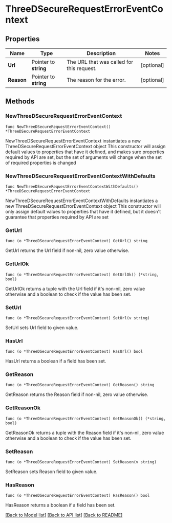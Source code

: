 # ThreeDSecureRequestErrorEventContext

## Properties

Name | Type | Description | Notes
------------ | ------------- | ------------- | -------------
**Url** | Pointer to **string** | The URL that was called for this request. | [optional] 
**Reason** | Pointer to **string** | The reason for the error. | [optional] 

## Methods

### NewThreeDSecureRequestErrorEventContext

`func NewThreeDSecureRequestErrorEventContext() *ThreeDSecureRequestErrorEventContext`

NewThreeDSecureRequestErrorEventContext instantiates a new ThreeDSecureRequestErrorEventContext object
This constructor will assign default values to properties that have it defined,
and makes sure properties required by API are set, but the set of arguments
will change when the set of required properties is changed

### NewThreeDSecureRequestErrorEventContextWithDefaults

`func NewThreeDSecureRequestErrorEventContextWithDefaults() *ThreeDSecureRequestErrorEventContext`

NewThreeDSecureRequestErrorEventContextWithDefaults instantiates a new ThreeDSecureRequestErrorEventContext object
This constructor will only assign default values to properties that have it defined,
but it doesn't guarantee that properties required by API are set

### GetUrl

`func (o *ThreeDSecureRequestErrorEventContext) GetUrl() string`

GetUrl returns the Url field if non-nil, zero value otherwise.

### GetUrlOk

`func (o *ThreeDSecureRequestErrorEventContext) GetUrlOk() (*string, bool)`

GetUrlOk returns a tuple with the Url field if it's non-nil, zero value otherwise
and a boolean to check if the value has been set.

### SetUrl

`func (o *ThreeDSecureRequestErrorEventContext) SetUrl(v string)`

SetUrl sets Url field to given value.

### HasUrl

`func (o *ThreeDSecureRequestErrorEventContext) HasUrl() bool`

HasUrl returns a boolean if a field has been set.

### GetReason

`func (o *ThreeDSecureRequestErrorEventContext) GetReason() string`

GetReason returns the Reason field if non-nil, zero value otherwise.

### GetReasonOk

`func (o *ThreeDSecureRequestErrorEventContext) GetReasonOk() (*string, bool)`

GetReasonOk returns a tuple with the Reason field if it's non-nil, zero value otherwise
and a boolean to check if the value has been set.

### SetReason

`func (o *ThreeDSecureRequestErrorEventContext) SetReason(v string)`

SetReason sets Reason field to given value.

### HasReason

`func (o *ThreeDSecureRequestErrorEventContext) HasReason() bool`

HasReason returns a boolean if a field has been set.


[[Back to Model list]](../README.md#documentation-for-models) [[Back to API list]](../README.md#documentation-for-api-endpoints) [[Back to README]](../README.md)


